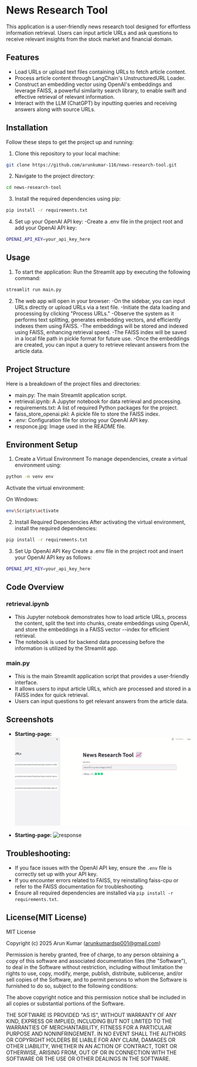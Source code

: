 # News Research Tool

This application is a user-friendly news research tool designed for effortless information retrieval. Users can input article URLs and ask questions to receive relevant insights from the stock market and financial domain.


## Features

- Load URLs or upload text files containing URLs to fetch article content.
- Process article content through LangChain's UnstructuredURL Loader.
- Construct an embedding vector using OpenAI's embeddings and leverage FAISS, a powerful similarity search library, to enable swift and effective retrieval of relevant information.
- Interact with the LLM (ChatGPT) by inputting queries and receiving answers along with source URLs.

## Installation

Follow these steps to get the project up and running:

1. Clone this repository to your local machine:

```bash
git clone https://github.com/arunkumar-116/news-research-tool.git
```

2. Navigate to the project directory:
```bash
cd news-research-tool
```
3. Install the required dependencies using pip:
```bash
pip install -r requirements.txt
```

4. Set up your OpenAI API key:
   -Create a .env file in the project root and add your OpenAI API key:
```bash
OPENAI_API_KEY=your_api_key_here
```
## Usage

1. To start the application:
Run the Streamlit app by executing the following command:
```bash
streamlit run main.py

```
2. The web app will open in your browser:
  -On the sidebar, you can input URLs directly or upload URLs via a text file.
  -Initiate the data loading and processing by clicking "Process URLs."
  -Observe the system as it performs text splitting, generates embedding vectors, and efficiently indexes them using FAISS.
  -The embeddings will be stored and indexed using FAISS, enhancing retrieval speed.
  -The FAISS index will be saved in a local file path in pickle format for future use.
  -Once the embeddings are created, you can input a query to retrieve relevant answers from the article data.

## Project Structure
Here is a breakdown of the project files and directories:
  - main.py: The main Streamlit application script.
  - retrieval.ipynb: A Jupyter notebook for data retrieval and processing.
  - requirements.txt: A list of required Python packages for the project.
  - faiss_store_openai.pkl: A pickle file to store the FAISS index.
  - .env: Configuration file for storing your OpenAI API key.
  - responce.jpg: Image used in the README file.


## Environment Setup
1. Create a Virtual Environment
To manage dependencies, create a virtual environment using:

```bash
python -m venv env
```
Activate the virtual environment:

On Windows:
```bash
env\Scripts\activate
```
2. Install Required Dependencies
After activating the virtual environment, install the required dependencies:

```bash
pip install -r requirements.txt
```
3. Set Up OpenAI API Key
Create a .env file in the project root and insert your OpenAI API key as follows:

```bash
OPENAI_API_KEY=your_api_key_here
```

## Code Overview
### retrieval.ipynb
- This Jupyter notebook demonstrates how to load article URLs, process the content, split the text into chunks, create embeddings using OpenAI, and store the embeddings in a FAISS vector --index for efficient retrieval.
- The notebook is used for backend data processing before the information is utilized by the Streamlit app.

### main.py
- This is the main Streamlit application script that provides a user-friendly interface.
- It allows users to input article URLs, which are processed and stored in a FAISS index for quick retrieval.
- Users can input questions to get relevant answers from the article data.

## Screenshots

- **Starting-page:**
  ![Starting-page](screenshots/starting-page.png)

- **Starting-page:**
  ![response](screenshots/response.png)


## Troubleshooting:
  - If you face issues with the OpenAI API key, ensure the `.env` file is correctly set up with your API key.
  - If you encounter errors related to FAISS, try reinstalling faiss-cpu or refer to the FAISS documentation for troubleshooting.
  - Ensure all required dependencies are installed via `pip install -r requirements.txt`.

## License(MIT License)
MIT License

Copyright (c) 2025 Arun Kumar (arunkumardsp001@gmail.com)

Permission is hereby granted, free of charge, to any person obtaining a copy
of this software and associated documentation files (the "Software"), to deal
in the Software without restriction, including without limitation the rights
to use, copy, modify, merge, publish, distribute, sublicense, and/or sell
copies of the Software, and to permit persons to whom the Software is
furnished to do so, subject to the following conditions:

The above copyright notice and this permission notice shall be included in all
copies or substantial portions of the Software.

THE SOFTWARE IS PROVIDED "AS IS", WITHOUT WARRANTY OF ANY KIND, EXPRESS OR
IMPLIED, INCLUDING BUT NOT LIMITED TO THE WARRANTIES OF MERCHANTABILITY,
FITNESS FOR A PARTICULAR PURPOSE AND NONINFRINGEMENT. IN NO EVENT SHALL THE
AUTHORS OR COPYRIGHT HOLDERS BE LIABLE FOR ANY CLAIM, DAMAGES OR OTHER
LIABILITY, WHETHER IN AN ACTION OF CONTRACT, TORT OR OTHERWISE, ARISING FROM,
OUT OF OR IN CONNECTION WITH THE SOFTWARE OR THE USE OR OTHER DEALINGS IN THE
SOFTWARE.

